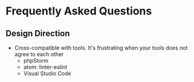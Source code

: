 # Frequently Asked Questions

## Design Direction
* Cross-compatible with tools. It's frustrating when your tools does not agree to each other
  * phpStorm
  * atom: linter-eslint
  * Visual Studio Code
